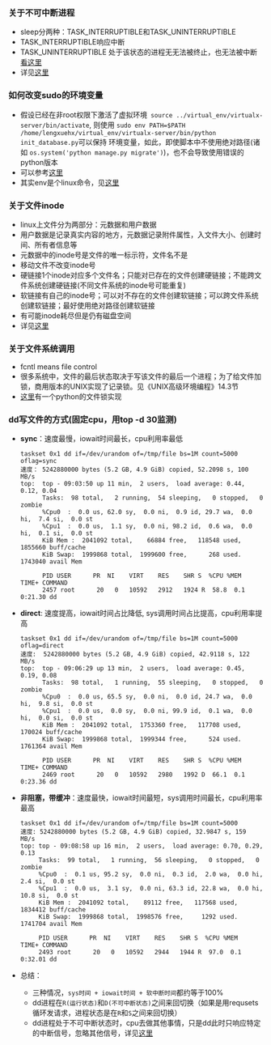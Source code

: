 ### 关于不可中断进程
* sleep分两种：TASK_INTERRUPTIBLE和TASK_UNINTERRUPTIBLE
* TASK_INTERRUPTIBLE响应中断
* TASK_UNINTERRUPTIBLE 处于该状态的进程无无法被终止，也无法被中断[看这里](https://stackoverflow.com/a/1475715/2272451)
* 详见[这里](https://stackoverflow.com/a/224042/2272451)

### 如何改变sudo的环境变量
* 假设已经在非root权限下激活了虚拟环境` source ../virtual_env/virtualx-server/bin/activate`, 则使用
`sudo env PATH=$PATH /home/lengxuehx/virtual_env/virtualx-server/bin/python init_database.py`可以保持
环境变量，如此，即使脚本中不使用绝对路径(诸如 `os.system('python manage.py migrate')`)，也不会导致使用错误的python版本
* 可以参考[这里](https://stackoverflow.com/a/257666/2272451)
* 其实env是个linux命令，见[这里](https://linux.die.net/man/1/env)

### 关于文件inode
* linux上文件分为两部分：元数据和用户数据
* 用户数据是记录真实内容的地方，元数据记录附件属性，入文件大小、创建时间、所有者信息等
* 元数据中的inode号是文件的唯一标示符，文件名不是
* 移动文件不改变inode号
* 硬链接1个inode对应多个文件名；只能对已存在的文件创建硬链接；不能跨文件系统创建硬链接(不同文件系统的inode号可能重复)
* 软链接有自己的inode号；可以对不存在的文件创建软链接；可以跨文件系统创建软链接；最好使用绝对路径创建软链接
* 有可能inode耗尽但是仍有磁盘空间
* 详见[这里](https://www.ibm.com/developerworks/cn/linux/l-cn-hardandsymb-links/index.html)

### 关于文件系统调用
* fcntl means file control
* 很多系统中，文件的最后状态取决于写该文件的最后一个进程；为了给文件加锁，商用版本的UNIX实现了记录锁。见《UNIX高级环境编程》14.3节
* [这里](https://github.com/ilastik/lazyflow/blob/master/lazyflow/utility/fileLock.py)有一个python的文件锁实现


### dd写文件的方式(固定cpu，用top -d 30监测)
* **sync**：速度最慢，iowait时间最长，cpu利用率最低
     
      taskset 0x1 dd if=/dev/urandom of=/tmp/file bs=1M count=5000 oflag=sync
      速度： 5242880000 bytes (5.2 GB, 4.9 GiB) copied, 52.2098 s, 100 MB/s
      top:  top - 09:03:50 up 11 min,  2 users,  load average: 0.44, 0.12, 0.04
            Tasks:  98 total,   2 running,  54 sleeping,   0 stopped,   0 zombie
            %Cpu0  :  0.0 us, 62.0 sy,  0.0 ni,  0.9 id, 29.7 wa,  0.0 hi,  7.4 si,  0.0 st
            %Cpu1  :  0.0 us,  1.1 sy,  0.0 ni, 98.2 id,  0.6 wa,  0.0 hi,  0.1 si,  0.0 st
            KiB Mem :  2041092 total,    66884 free,   118548 used,  1855660 buff/cache
            KiB Swap:  1999868 total,  1999600 free,      268 used.  1743040 avail Mem

            PID USER      PR  NI    VIRT    RES    SHR S  %CPU %MEM     TIME+ COMMAND
            2457 root      20   0   10592   2912   1924 R  58.8  0.1   0:21.30 dd
            
* **direct**: 速度提高，iowait时间占比降低, sys调用时间占比提高，cpu利用率提高
       
      taskset 0x1 dd if=/dev/urandom of=/tmp/file bs=1M count=5000 oflag=direct
      速度:  5242880000 bytes (5.2 GB, 4.9 GiB) copied, 42.9118 s, 122 MB/s
      top:  top - 09:06:29 up 13 min,  2 users,  load average: 0.45, 0.19, 0.08
            Tasks:  98 total,   1 running,  55 sleeping,   0 stopped,   0 zombie
            %Cpu0  :  0.0 us, 65.5 sy,  0.0 ni,  0.0 id, 24.7 wa,  0.0 hi,  9.8 si,  0.0 st
            %Cpu1  :  0.0 us,  0.0 sy,  0.0 ni, 99.9 id,  0.1 wa,  0.0 hi,  0.0 si,  0.0 st
            KiB Mem :  2041092 total,  1753360 free,   117708 used,   170024 buff/cache
            KiB Swap:  1999868 total,  1999344 free,      524 used.  1761364 avail Mem
            
            PID USER      PR  NI    VIRT    RES    SHR S  %CPU %MEM     TIME+ COMMAND
            2469 root      20   0   10592   2980   1992 D  66.1  0.1   0:23.36 dd
            
* **非阻塞，带缓冲**：速度最快，iowait时间最短，sys调用时间最长，cpu利用率最高

      taskset 0x1 dd if=/dev/urandom of=/tmp/file bs=1M count=5000
      速度: 5242880000 bytes (5.2 GB, 4.9 GiB) copied, 32.9847 s, 159 MB/s
      top: top - 09:08:58 up 16 min,  2 users,  load average: 0.70, 0.29, 0.13
           Tasks:  99 total,   1 running,  56 sleeping,   0 stopped,   0 zombie
           %Cpu0  :  0.1 us, 95.2 sy,  0.0 ni,  0.3 id,  2.0 wa,  0.0 hi,  2.4 si,  0.0 st
           %Cpu1  :  0.0 us,  3.1 sy,  0.0 ni, 63.3 id, 22.8 wa,  0.0 hi, 10.8 si,  0.0 st
           KiB Mem :  2041092 total,    89112 free,   117568 used,  1834412 buff/cache
           KiB Swap:  1999868 total,  1998576 free,     1292 used.  1741704 avail Mem
            
           PID USER      PR  NI    VIRT    RES    SHR S  %CPU %MEM     TIME+ COMMAND
           2493 root      20   0   10592   2944   1944 R  97.0  0.1   0:32.01 dd
           
* 总结：
  * 三种情况，`sys时间 + iowait时间 + 软中断时间`都约等于100%
  * dd进程在`R(运行状态)`和`D(不可中断状态)`之间来回切换（如果是用requsets循环发请求，进程状态是在`R`和`S`之间来回切换）
  * dd进程处于不可中断状态时，cpu去做其他事情，只是dd此时只响应特定的中断信号，忽略其他信号，详见[这里](https://stackoverflow.com/a/224042/2272451)